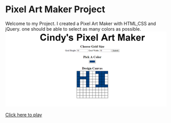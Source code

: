 # Pixel Art Maker Project
Welcome to my Project. 
I created a Pixel Art Maker with HTML,CSS and jQuery. one should be able to select as many  colors as possible.
![alt text](Capture.PNG)


[Click here to play](https://pretty497.github.io/Pixel-Art-Maker/)
